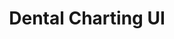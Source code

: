 ---
hackday: 10-london
thumbnail: dental_charting_ui.png
links:
- code:
  - https://github.com/kzhen/teeth
  website: http://disorderlydata.com/teeth/
summary: "Open Source Graphic Dental Charting for Community Dental Services \u2013\
  \ a simple way to record the status of teeth (present, absent, decayed etc), with\
  \ architecture designed to allow data export in the future."
team:
- '@andygeddisregan'
- '@bexmoxon'
- '@kzhen'
- '@pietesartain'
- Piotr Dubiniec
- John Pyle
- Carys Newbury
title: Dental Charting UI
---
